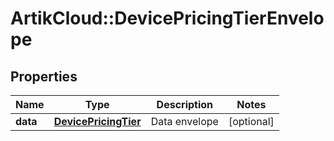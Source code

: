# ArtikCloud::DevicePricingTierEnvelope

## Properties
Name | Type | Description | Notes
------------ | ------------- | ------------- | -------------
**data** | [**DevicePricingTier**](DevicePricingTier.md) | Data envelope | [optional] 


